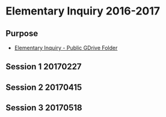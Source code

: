 # Elementary Inquiry 2016-2017
## Purpose

- [Elementary Inquiry - Public GDrive Folder](https://drive.google.com/open?id=0BysMfTbvAUUVLWZwc09rOVJYa1k)
## Session 1 20170227

## Session 2 20170415

## Session 3 20170518


